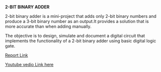 **2-BIT BINARY ADDER**

2-bit binary adder is a mini-project that adds only 2-bit binary numbers and produce a 3-bit binary number as an output.It provides a solution that is more accurate than when adding manually.

The objective is to design, simulate and document a digital circuit that implements the functionality of a 2-bit binary adder using basic digital logic gate.

[Report Link](https://github.com/Teddys-group/CS3520A-ASSIGNMENT/blob/main/REPORT.pdf)

[Youtube vedio Link here](https://www.youtube.com/watch?v=xvSBiw2Us38)

